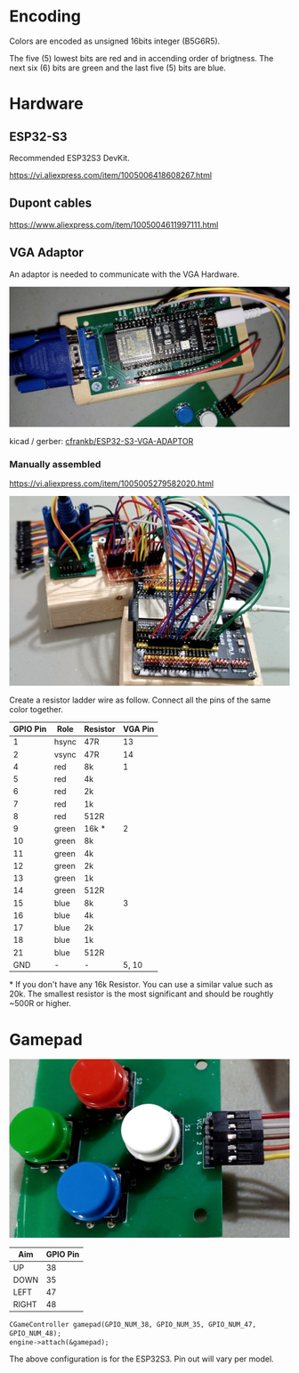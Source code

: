 # Encoding

Colors are encoded as unsigned 16bits integer (B5G6R5).

The five (5) lowest bits are red and in accending order of brigtness. The next six (6) bits are green and the last five (5) bits are blue.


# Hardware

## ESP32-S3

Recommended ESP32S3 DevKit.

https://vi.aliexpress.com/item/1005006418608267.html

## Dupont cables

https://www.aliexpress.com/item/1005004611997111.html


## VGA Adaptor

An adaptor is needed to communicate with the VGA Hardware.


![Image](images/20250202_211146-crop.jpg "icon")


kicad / gerber: [cfrankb/ESP32-S3-VGA-ADAPTOR](https://github.com/cfrankb/ESP32-S3-VGA-ADAPTOR) 


### Manually assembled


https://vi.aliexpress.com/item/1005005279582020.html

![Image](images/20241221_100637-crop.jpg "icon")


Create a resistor ladder wire as follow. Connect all the pins of the same color together.


| GPIO Pin | Role  | Resistor | VGA Pin |
| -------- | ----- | -------- | ------- |
| 1        | hsync | 47R      | 13      |
| 2        | vsync | 47R      | 14      |
| 4        | red   | 8k       | 1       |
| 5        | red   | 4k       |
| 6        | red   | 2k       |
| 7        | red   | 1k       |
| 8        | red   | 512R     |
| 9        | green | 16k  *   | 2       |
| 10       | green | 8k       |
| 11       | green | 4k       |
| 12       | green | 2k       |
| 13       | green | 1k       |
| 14       | green | 512R     |
| 15       | blue  | 8k       | 3       |
| 16       | blue  | 4k       |
| 17       | blue  | 2k       |
| 18       | blue  | 1k       |
| 21       | blue  | 512R     |
| GND      | -     | -        | 5, 10   |

\* If you don't have any 16k Resistor. You can use a similar value such as 20k. The smallest resistor is the most significant and should be roughtly ~500R or higher.





# Gamepad

![Image](images/20241222_072413-crop.jpg "icon")



| Aim   | GPIO Pin |
| ----- | -------- |
| UP    | 38       |
| DOWN  | 35       |
| LEFT  | 47       |
| RIGHT | 48       |

```
CGameController gamepad(GPIO_NUM_38, GPIO_NUM_35, GPIO_NUM_47, GPIO_NUM_48);
engine->attach(&gamepad);
```

The above configuration is for the ESP32S3. Pin out will vary per model.


